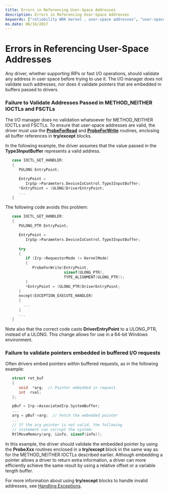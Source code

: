 ```yaml
---
title: Errors in Referencing User-Space Addresses
description: Errors in Referencing User-Space Addresses
keywords: ["reliability WDK kernel , user-space addresses", "user-space address referencing WDK kernel", "referencing user-space address", "embedded pointers WDK kernel"]
ms.date: 06/16/2017
---
```


# Errors in Referencing User-Space Addresses





Any driver, whether supporting IRPs or fast I/O operations, should validate any address in user space before trying to use it. The I/O manager does not validate such addresses, nor does it validate pointers that are embedded in buffers passed to drivers.

### <a href="" id="failure-to-validate-addresses-passed-in-method-neither-ioctls-and-fsctls"></a>Failure to Validate Addresses Passed in METHOD\_NEITHER IOCTLs and FSCTLs

The I/O manager does no validation whatsoever for METHOD\_NEITHER IOCTLs and FSCTLs. To ensure that user-space addresses are valid, the driver must use the [**ProbeForRead**](/windows-hardware/drivers/ddi/wdm/nf-wdm-probeforread) and [**ProbeForWrite**](/windows-hardware/drivers/ddi/wdm/nf-wdm-probeforwrite) routines, enclosing all buffer references in **try/except** blocks.

In the following example, the driver assumes that the value passed in the **Type3InputBuffer** represents a valid address.

```cpp
   case IOCTL_GET_HANDLER:
   {
      PULONG EntryPoint;

      EntryPoint =
         IrpSp->Parameters.DeviceIoControl.Type3InputBuffer; 
      *EntryPoint = (ULONG)DriverEntryPoint; 
      ...
   }
```

The following code avoids this problem:

```cpp
   case IOCTL_GET_HANDLER:
   {
      PULONG_PTR EntryPoint;

      EntryPoint =
         IrpSp->Parameters.DeviceIoControl.Type3InputBuffer;
 
      try
      {
         if (Irp->RequestorMode != KernelMode)
         { 
            ProbeForWrite(EntryPoint,
                          sizeof(ULONG_PTR),
                          TYPE_ALIGNMENT(ULONG_PTR));
         }
         *EntryPoint = (ULONG_PTR)DriverEntryPoint;
      }
      except(EXCEPTION_EXECUTE_HANDLER)
      {
        ...
      }
      ...
   }
```

Note also that the correct code casts **DriverEntryPoint** to a ULONG\_PTR, instead of a ULONG. This change allows for use in a 64-bit Windows environment.

### Failure to validate pointers embedded in buffered I/O requests

Often drivers embed pointers within buffered requests, as in the following example:

```cpp
   struct ret_buf
   {
      void  *arg;  // Pointer embedded in request
      int  rval;
   };

   pBuf = Irp->AssociatedIrp.SystemBuffer;
   ...
   arg = pBuf->arg;  // Fetch the embedded pointer
   ...
   // If the arg pointer is not valid, the following
   // statement can corrupt the system:
   RtlMoveMemory(arg, &info, sizeof(info));
```

In this example, the driver should validate the embedded pointer by using the **Probe*Xxx*** routines enclosed in a **try/except** block in the same way as for the METHOD\_NEITHER IOCTLs described earlier. Although embedding a pointer allows a driver to return extra information, a driver can more efficiently achieve the same result by using a relative offset or a variable length buffer.

For more information about using **try/except** blocks to handle invalid addresses, see [Handling Exceptions](handling-exceptions.md).

 

